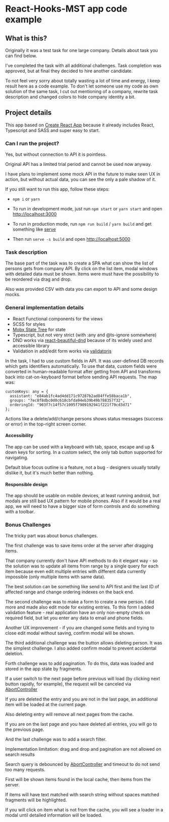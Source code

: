 # React-Hooks-MST app code example

## What is this?

Originally it was a test task for one large company. Details about task you can find below.

I've completed the task with all additional challenges. Task completion was approved, but at final they decided to hire another candidate.

To not feel very sorry about totally wasting a lot of time and energy, I keep result here as a code example. To don't let someone use my code as own solution of the same task, I cut out mentioning of a company, rewrite task description and changed colors to hide company identity a bit.

## Project details

This app based on [Create React App](https://github.com/facebook/create-react-app) because it already includes React, Typescript and SASS and super easy to start.

### Can I run the project?

Yes, but without connection to API it is pointless. 

Original API has a limited trial period and cannot be used now anyway.

I have plans to implement some mock API in the future to make seen UX in action, but without actual data, you can see the only a pale shadow of it.

If you still want to run this app, follow these steps:

* `npm i` or `yarn`

* To run in development mode, just run `npm start` or `yarn start` and open [http://localhost:3000](http://localhost:3000)

* To run in production mode, run `npm run build` / `yarn build` and get something like [serve](https://www.npmjs.com/package/serve)

* Then run `serve -s build` and open [http://localhost:5000](http://localhost:5000)

### Task description

The base part of the task was to create a SPA what can show the list of persons gets from company API. By click on the list item, modal windows with detailed data must be shown. Items were must have the possibility to be reordered via drag and drop. 

Also was provided CSV with data you can export to API and some design mocks.

### General implementation details

* React Functional components for the views
* SCSS for styles
* [Mobx State Tree](https://github.com/mobxjs/mobx-state-tree) for state
* Typescript, but not very strict (with :any and @ts-ignore somewhere)
* DND works via [react-beautiful-dnd](https://github.com/atlassian/react-beautiful-dnd) because of its widely used and accessible library
* Validation in add/edit form works via [validatorjs](https://github.com/skaterdav85/validatorjs)

In the task, I had to use custom fields in API. It was user-defined DB records which gets identifiers automatically.
To use that data, custom fields were converted in human-readable format after getting from API and transforms back into cat-on-keyboard format before sending API requests.
The map was:

```
customKeys: any = {
  assistant: "e84ab1fc4ad4dd171c97287b2ad84ffe58baca1b",
  groups: "7ec8f8dbc0d0c618cbfda94eb39b49b788357f32",
  orderingId: "903f7c14f57c1095f7909192941f221f79cd3d71"
};
```

Actions like a delete/add/change persons shows status messages (success or error) in the top-right screen corner.

#### Accessibility

The app can be used with a keyboard with tab, space, escape and up & down keys for sorting. 
In a custom select, the only tab button supported for navigating.

Default blue focus outline is a feature, not a bug - designers usually totally dislike it, but it's much better than nothing.

#### Responsible design

The app should be usable on mobile devices, at least running android, but modals are still bad UX pattern for mobile phones.
Also if it would be a real app, we will need to have a bigger size of form controls and do something with a toolbar.

### Bonus Challenges

The tricky part was about bonus challenges.

The first challenge was to save items order at the server after dragging items.

That company currently don't have API methods to do it elegant way - so the solution was to update all items from range by a single query for each item because even edit multiple entries with different data currently impossible (only multiple items with same data).

The best solution can be something like send to API first and the last ID of affected range and change ordering indexes on the back end.

The second challenge was to make a form to create a new person. I did more and made also edit mode for existing entries. To this form I added validation feature - real application have an only non-empty check on required field, but let you enter any data to email and phone fields.

Another UX improvement -  if you are changed some fields and trying to close edit modal without saving, confirm modal will be shown.

The third additional challenge was the button allows deleting person. It was the simplest challenge. I also added confirm modal to prevent accidental deletion.

Forth challenge was to add pagination. To do this, data was loaded and stored in the app state by fragments.
 
If a user switch to the next page before previous will load (by clicking next button rapidly, for example), the request will be canceled via [AbortController](https://developer.mozilla.org/en-US/docs/Web/API/AbortController)

If you are deleted the entry and you are not in the last page, an additional item will be loaded at the current page.

Also deleting entry will remove all next pages from the cache. 

If you are on the last page and you have deleted all entries, you will go to the previous page.

And the last challenge was to add a search filter. 

Implementation limitation: drag and drop and pagination are not allowed on search results

Search query is debounced by [AbortController](https://developer.mozilla.org/en-US/docs/Web/API/AbortController) and timeout to do not send too many requests.

First will be shown items found in the local cache, then items from the server.

If items will have text matched with search string without spaces matched fragments will be highlighted.

If you will click on item what is not from the cache, you will see a loader in a modal until detailed information will be loaded.
